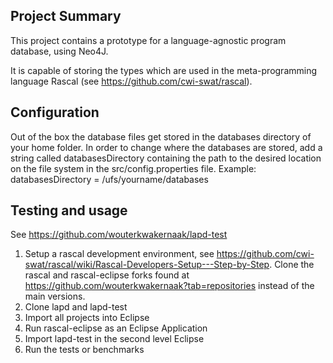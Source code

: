 ## Project Summary

This project contains a prototype for a language-agnostic program database, using Neo4J.

It is capable of storing the types which are used in the meta-programming language Rascal (see https://github.com/cwi-swat/rascal).

## Configuration

Out of the box the database files get stored in the databases directory of your home folder. In order to change where the databases are stored, add a string called databasesDirectory containing the path to the desired location on the file system in the src/config.properties file. Example: databasesDirectory = /ufs/yourname/databases

## Testing and usage

See https://github.com/wouterkwakernaak/lapd-test

1. Setup a rascal development environment, see https://github.com/cwi-swat/rascal/wiki/Rascal-Developers-Setup---Step-by-Step. Clone the rascal and rascal-eclipse forks found at https://github.com/wouterkwakernaak?tab=repositories instead of the main versions.
2. Clone lapd and lapd-test
3. Import all projects into Eclipse
4. Run rascal-eclipse as an Eclipse Application
5. Import lapd-test in the second level Eclipse
6. Run the tests or benchmarks
